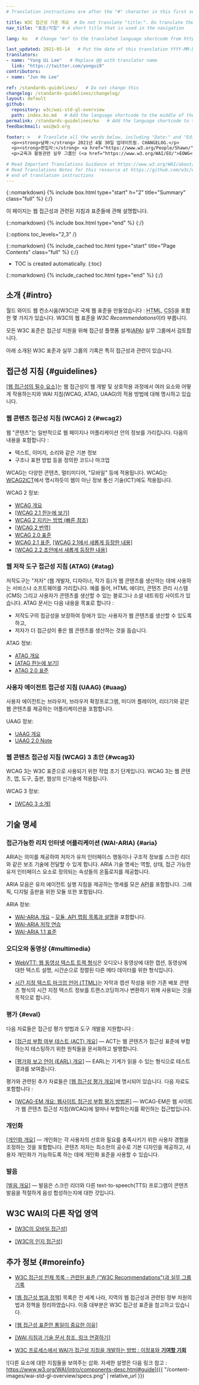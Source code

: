 ```yaml
---
# Translation instructions are after the "#" character in this first section. They are comments that do not show up in the web page. You do not need to translate the instructions after #.

title: W3C 접근성 기준 개요  # Do not translate "title:". Do translate the text after "title:".
nav_title: "표준/지침" # A short title that is used in the navigation

lang: ko   # Change "en" to the translated language shortcode from https://www.iana.org/assignments/language-subtag-registry/language-subtag-registry

last_updated: 2021-05-14   # Put the date of this translation YYYY-MM-DD (with month in the middle)
translators:
- name: "Yong Ui Lee"   # Replace @@ with translator name
  link: "https://twitter.com/yongui9"
contributors:
- name: "Jun Ho Lee"

ref: /standards-guidelines/   # Do not change this
changelog: /standards-guidelines/changelog/
layout: default
github:
  repository: w3c/wai-std-gl-overview
  path: index.ko.md   # Add the language shortcode to the middle of the filename, for example index.fr.md
permalink: /standards-guidelines/ko   # Add the language shortcode to the end; for example /standards-guidelines/fr
feedbackmail: wai@w3.org

footer: >   # Translate all the words below, including "Date:" and "Editor:". Do not change these dates.
  <p><strong>날짜:</strong> 2021년 4월 30일 업데이트됨. CHANGELOG.</p>
  <p><strong>편집자:</strong> <a href="https://www.w3.org/People/Shawn/">Shawn Lawton Henry</a>.</p>
  <p>교육과 활동관련 실무 그룹인 (<a href="https://www.w3.org/WAI/EO/">EOWG</a>)의 지원을 받아 제작되었습니다.</p>

# Read Important Translations Guidance at https://www.w3.org/WAI/about/translating/#important
# Read Translations Notes for this resource at https://github.com/w3c/wai-std-gl-overview/blob/master/README.md
# end of translation instructions
---
```



{::nomarkdown}
{% include box.html type="start" h="2" title="Summary" class="full" %}
{:/}

이 페이지는 웹 접근성과 관련된 지침과 표준들에 관해 설명합니다.

{::nomarkdown}
{% include box.html type="end" %}
{:/}


{::options toc_levels="2,3" /}

{::nomarkdown}
{% include_cached toc.html type="start" title="Page Contents" class="full" %}
{:/}

-   TOC is created automatically.
{:toc}

{::nomarkdown}
{% include_cached toc.html type="end" %}
{:/}

## 소개 {#intro}

월드 와이드 웹 컨소시움(W3C)은 국제 웹 표준을 만들었습니다 : <abbr title="하이퍼텍스트 마크업 언어">HTML</abbr>, <abbr title="캐스케이딩 스타일 시트">CSS</abbr>을 포함한 몇 가지가 있습니다. W3C의 웹 표준을 <dfn>W3C Recommendations</dfn>이라 부릅니다.

모든 W3C 표준은 접근성 지원을 위해 접근성 플랫폼 설계([APA](/about/groups/apawg/)) 실무 그룹에서 검토합니다.

아래 소개된 W3C 표준과 실무 그룹의 기록은 특히 접근성과 관련이 있습니다.

## 접근성 지침 {#guidelines}

[[웹 접근성의 필수 요소]](/fundamentals/components/)는 웹 접근성이 웹 개발 및 상호작용 과정에서 여러 요소와 어떻게 작용하는지와 WAI 지침(WCAG, ATAG, UAAG)의 적용 방법에 대해 명시하고 있습니다.

### 웹 콘텐츠 접근성 지침 (WCAG) 2 {#wcag2}

웹 "콘텐츠"는 일반적으로 웹 페이지나 어플리케이션 안의 정보를 가리킵니다. 다음의 내용을 포함합니다 :

* 텍스트, 이미지, 소리와 같은 기본 정보
* 구조나 표현 방법 등을 정의한 코드나 마크업

WCAG는 다양한 콘텐츠, 멀티미디어, "모바일" 등에 적용됩니다. WCAG는 [WCAG2ICT](/standards-guidelines/wcag/non-web-ict/)에서 명시하듯이 웹이 아닌 정보 통신 기술(ICT)에도 적용됩니다.

WCAG 2 정보:
- [WCAG 개요](/standards-guidelines/wcag/)
- [[WCAG 2.1 한눈에 보기]](/standards-guidelines/wcag/glance/)
- [WCAG 2 지키는 방법 (빠른 참조)](https://www.w3.org/WAI/WCAG21/quickref/)
- [[WCAG 2 번역]](/standards-guidelines/wcag/translations/)
- [WCAG 2.0 표준](https://www.w3.org/TR/WCAG20/)
- [WCAG 2.1 표준](https://www.w3.org/TR/WCAG21/), [[WCAG 2.1에서 새롭게 등장한 내용]](/standards-guidelines/wcag/new-in-21/)
- [[WCAG 2.2 초안에서 새롭게 등장한 내용]](/standards-guidelines/wcag/new-in-22/)

### 웹 저작 도구 접근성 지침 (ATAG) {#atag}

저작도구는 "저자" (웹 개발자, 디자이너, 작가 등)가 웹 콘텐츠를 생산하는 데에 사용하는 서비스나 소프트웨어를 가리킵니다. 예를 들어, HTML 에디터, 콘텐츠 관리 시스템 (CMS) 그리고 사용자가 콘텐츠를 생산할 수 있는 블로그나 소셜 네트워킹 사이트가 있습니다. ATAG 문서는 다음 내용을 목표로 합니다 :
* 저작도구의 접긍성을 보장하여 장애가 있는 사용자가 웹 콘텐츠를 생산할 수 있도록 하고,
* 저자가 더 접근성이 좋은 웹 콘텐츠를 생산하는 것을 돕습니다.

ATAG 정보:
- [ATAG 개요](/standards-guidelines/atag/)
- [[ATAG 한눈에 보기]](/standards-guidelines/atag/glance/)
- [ATAG 2.0 표준](https://www.w3.org/TR/ATAG/)

### 사용자 에이전트 접근성 지침 (UAAG) {#uaag}

사용자 에이전트는 브라우저, 브라우저 확장프로그램, 미디어 플레이어, 리더기와 같은 웹 콘텐츠를 제공하는 어플리케이션을 포함합니다.

UAAG 정보:
- [UAAG 개요](/standards-guidelines/uaag/)
- [UAAG 2.0 Note](https://www.w3.org/TR/UAAG20/)

### 웹 콘텐츠 접근성 지침 (WCAG) 3 초안 {#wcag3}

WCAG 3는 W3C 표준으로 사용되기 위한 작업 초기 단계입니다. WCAG 3는 웹 콘텐츠, 앱, 도구, 출판, 웹상의 신기술에 적용됩니다.

WCAG 3 정보:
- [[WCAG 3 소개]](/standards-guidelines/wcag/wcag3-intro/)

## 기술 명세

### 접근가능한 리치 인터넷 어플리케이션 (WAI-ARIA) {#aria}

ARIA는 의미를 제공하여 저자가 유저 인터페이스 행동이나 구조적 정보를 스크린 리더와 같은 보조 기술에 전달할 수 있게 합니다. ARIA 기술 명세는 역할, 상태, 접근 가능한 유저 인터페이스 요소로 정의되는 속성들의 온톨로지를 제공합니다.

ARIA 모음은 유저 에이전트 실행 지침을 제공하는 명세를 모은 <abbr title="응용 프로그램 프로그래밍 인터페이스">API</abbr>를 포함합니다. 그래픽, 디지털 출판을 위한 모듈 또한 포함됩니다.

ARIA 정보:
- [WAI-ARIA 개요](/standards-guidelines/aria/) – [모듈, API 맵핑 목록과 설명](/standards-guidelines/aria/#versions)을 포함합니다.
- [WAI-ARIA 저작 연습](https://www.w3.org/TR/wai-aria-practices/)
- [WAI-ARIA 1.1 표준](https://www.w3.org/TR/wai-aria-1.1/)

### 오디오와 동영상 {#multimedia}

- [WebVTT: 웹 동영상 텍스트 트랙 형식](https://www.w3.org/TR/webvtt/)은 오디오나 동영상에 대한 캡션, 동영상에 대한 텍스트 설명, 시간순으로 정렬된 다른 메타 데이터를 위한 형식입니다.

- [시간 지정 텍스트 마크업 언어 (TTML)](https://www.w3.org/TR/ttml/)는 자막과 캡션 작성을 위한 기존 배포 콘텐츠 형식의 시간 지정 텍스트 정보를 트랜스코딩하거나 변환하기 위해 사용되는 것을 목적으로 합니다.

### 평가 {#eval}

다음 자료들은 접근성 평가 방법과 도구 개발을 지원합니다 :

- [[접근성 부합 여부 테스트 (ACT) 개요]](/standards-guidelines/act/) &mdash; ACT는 웹 콘텐츠가 접근성 표준에 부합하는지 테스팅하기 위한 원칙들을 문서화하고 발행합니다.

- [[평가와 보고 언어 (EARL) 개요]](/standards-guidelines/earl/) &mdash; EARL는 기계가 읽을 수 있는 형식으로 테스트 결과를 보여줍니다.

평가와 관련된 추가 자료들은 [[웹 접근성 평가 개요]](/test-evaluate/)에 명시되어 있습니다. 다음 자료도 포함합니다 :

- [[WCAG-EM 개요: 웹사이트 접근성 부합 평가 방법론]](/test-evaluate/conformance/wcag-em/) &mdash; WCAG-EM은 웹 사이트가 웹 콘텐츠 접근성 지침(WCAG)에 얼마나 부합하는지를 확인하는 접근법입니다.

### 개인화

[[개인화 개요]](/personalization/) &mdash; 개인화는 각 사용자의 선호와 필요를 충족시키기 위한 사용자 경험을 조정하는 것을 포함합니다. 콘텐츠 저자는 최소한의 공수로 기본 디자인을 제공하고, 사용자 개인화가 가능하도록 하는 데에 개인화 표준을 사용할 수 있습니다.

### 발음

[[발음 개요]](/pronunciation/) &mdash; 발음은 스크린 리더와 다른 text-to-speech(TTS) 프로그램이 콘텐츠 발음을 적절하게 음성 합성하는지에 대한 것입니다.

## W3C WAI의 다른 작업 영역

- [[W3C의 모바일 접근성]](/standards-guidelines/mobile/)

- [[W3C의 인지 접근성]](/cognitive/)

## 추가 정보 {#moreinfo}

- [W3C 접근성 전체 목록 - 관련된 표준 ("W3C Recommendations")과 실무 그룹 기록](https://www.w3.org/TR/?tag=accessibility)

- [[웹 접근성 법과 정책]](/policies/) 목록은 전 세계 나라, 지역의 웹 접근성과 관련된 정부 차원의 법과 정책을 정리하였습니다. 이중 대부분은 W3C 접근성 표준을 참고하고 있습니다.

- [[웹 접근성 표준안 통일이 중요한 이유]](/standards-guidelines/harmonization/)

- [[WAI 지침과 기술 문서 참조, 링크 연결하기]](/standards-guidelines/linking/)

- [W3C 프로세스에서 WAI가 접근성 지침을 개발하는 방법 : 이정표와 **기여할 기회**](/standards-guidelines/w3c-process/)

![다른 요소에 대한 지침들을 보여주는 삽화. 자세한 설명은 다음 링크 참고 : https://www.w3.org/WAI/intro/components-desc.html#guide]({{ "/content-images/wai-std-gl-overview/specs.png" | relative_url }})

